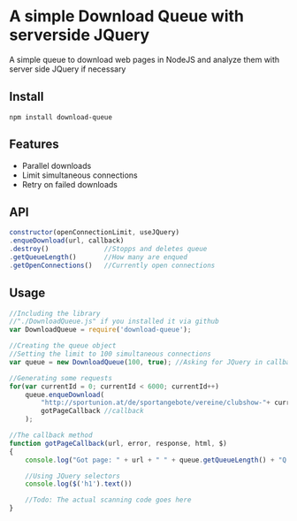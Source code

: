 # A simple Download Queue with serverside JQuery
A simple queue to download web pages in NodeJS and analyze them with server side JQuery if necessary

## Install
```
npm install download-queue
```

## Features
* Parallel downloads
* Limit simultaneous connections
* Retry on failed downloads

## API
``` Javascript
constructor(openConnectionLimit, useJQuery)
.enqueDownload(url, callback)
.destroy()              //Stopps and deletes queue
.getQueueLength()       //How many are enqued
.getOpenConnections()   //Currently open connections
```

## Usage
``` Javascript
//Including the library
//"./DownloadQueue.js" if you installed it via github
var DownloadQueue = require('download-queue');  

//Creating the queue object
//Setting the limit to 100 simultaneous connections
var queue = new DownloadQueue(100, true); //Asking for JQuery in callback 

//Generating some requests
for(var currentId = 0; currentId < 6000; currentId++)
    queue.enqueDownload(
        "http://sportunion.at/de/sportangebote/vereine/clubshow-"+ currentId +"?Page=1", //Url
        gotPageCallback //callback
    );

//The callback method
function gotPageCallback(url, error, response, html, $) 
{
    console.log("Got page: " + url + " " + queue.getQueueLength() + "Q " + queue.getOpenConnections() + "c's");

    //Using JQuery selectors
    console.log($('h1').text())

    //Todo: The actual scanning code goes here
}
```